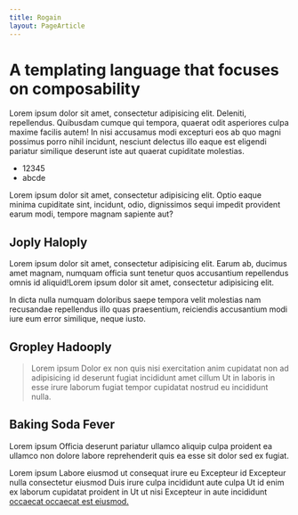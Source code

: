 ```yaml
---
title: Rogain
layout: PageArticle
---
```


# A templating language that focuses on composability

Lorem ipsum dolor sit amet, consectetur adipisicing elit. Deleniti, repellendus. Quibusdam cumque qui tempora, quaerat odit asperiores culpa maxime facilis autem! In nisi accusamus modi excepturi eos ab quo magni possimus porro nihil incidunt, nesciunt delectus illo eaque est eligendi pariatur similique deserunt iste aut quaerat cupiditate molestias.

-  12345
-  abcde

Lorem ipsum dolor sit amet, consectetur adipisicing elit. Optio eaque minima cupiditate sint, incidunt, odio, dignissimos sequi impedit provident earum modi, tempore magnam sapiente aut?

## Joply Haloply

Lorem ipsum dolor sit amet, consectetur adipisicing elit. Earum ab, ducimus amet magnam, numquam officia sunt tenetur quos accusantium repellendus omnis id aliquid!Lorem ipsum dolor sit amet, consectetur adipisicing elit. 

In dicta nulla numquam doloribus saepe tempora velit molestias nam recusandae repellendus illo quas praesentium, reiciendis accusantium modi iure eum error similique, neque iusto.

## Gropley Hadooply

<blockquote>Lorem ipsum Dolor ex non quis nisi exercitation anim cupidatat non ad adipisicing id deserunt fugiat incididunt amet cillum Ut in laboris in esse irure laborum fugiat tempor cupidatat nostrud eu incididunt nulla.</blockquote>

## Baking Soda Fever

Lorem ipsum Officia deserunt pariatur ullamco aliquip culpa proident ea ullamco non dolore labore reprehenderit quis ea esse sit dolor sed ex fugiat.

Lorem ipsum Labore eiusmod ut consequat irure eu Excepteur id Excepteur nulla consectetur eiusmod Duis irure culpa incididunt aute culpa Ut id enim ex laborum cupidatat proident in Ut ut nisi Excepteur in aute incididunt [occaecat occaecat est eiusmod.](#)

